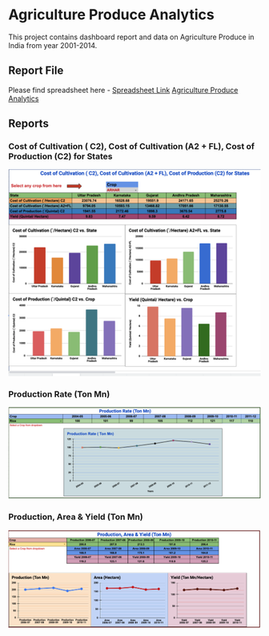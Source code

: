 # Agriculture Produce Analytics
This project contains dashboard report and data on Agriculture Produce in India from year 2001-2014.

## Report File
Please find spreadsheet here - [Spreadsheet Link](https://docs.google.com/spreadsheets/d/1z49mzgHdyMi_Ys4UFRoaRHdPhLe6EDMpEgV04j4Ewxc/edit?usp=sharing)
<a href="https://docs.google.com/spreadsheets/u/1/d/e/2PACX-1vQW-HfkdDu5YDLHVQPyP0N81wYFKkFYNtegMGW3vZlusFqhecx2WetjYi6L2WYX2N5CiHyJcba0_3qa/pubhtml#" title="Agriculture Produce Analytics">Agriculture Produce Analytics</a>


## Reports

### Cost of Cultivation ( C2), Cost of Cultivation (A2 + FL), Cost of Production (C2) for States
![Alt text](images/image1.png?raw=true "Cost of Cultivation ( C2), Cost of Cultivation (A2 + FL), Cost of Production (C2) for States")


### Production Rate (Ton Mn)
![Alt text](images/image2.png?raw=true "Production Rate (Ton Mn)")


### Production, Area & Yield (Ton Mn)
![Alt text](images/image3.png?raw=true "Production, Area & Yield (Ton Mn)")

